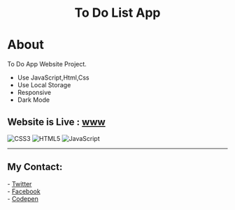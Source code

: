<div align="center"><h1> To Do List App </h1> </div>

# About
To Do App Website Project.
- Use JavaScript,Html,Css 
- Use Local Storage 
- Responsive 
- Dark Mode

## Website is Live : [www](www)


![CSS3](https://img.shields.io/badge/css3-%231572B6.svg?style=for-the-badge&logo=css3&logoColor=white)
![HTML5](https://img.shields.io/badge/html5-%23E34F26.svg?style=for-the-badge&logo=html5&logoColor=white)
![JavaScript](https://img.shields.io/badge/javascript-%23323330.svg?style=for-the-badge&logo=javascript&logoColor=%23F7DF1E)

<hr>
<h2>My Contact:</h2>
- <a href="https://twitter.com/AbderrezakZed">Twitter</a><br>
- <a href="https://www.facebook.com/abderrezak.zed">Facebook</a><br>
- <a href="https://codepen.io/abderrezakzed">Codepen</a>
